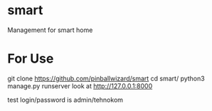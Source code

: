 # smart
Management for smart home

# For Use

git clone https://github.com/pinballwizard/smart
cd smart/
python3 manage.py runserver
look at http://127.0.0.1:8000

test login/password is admin/tehnokom